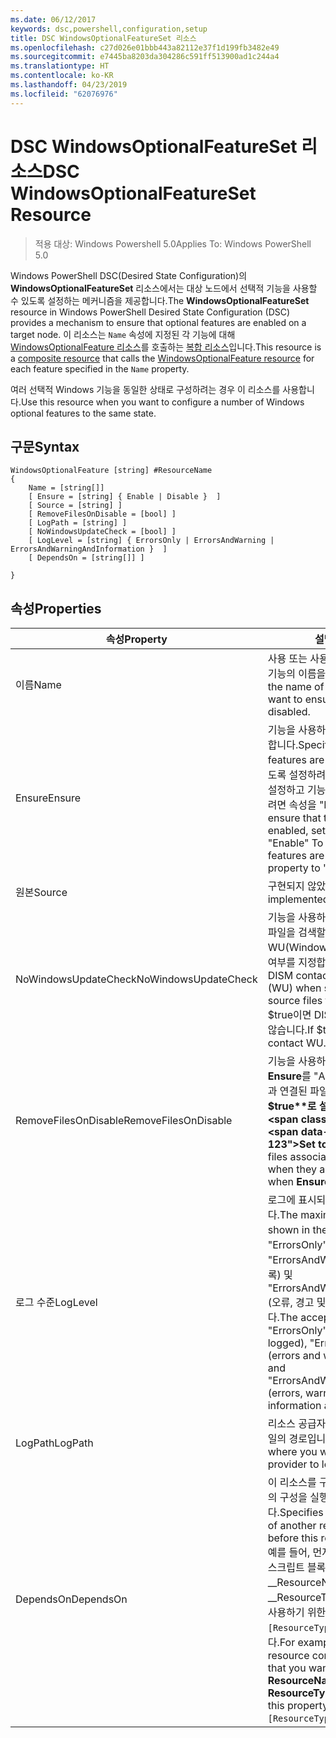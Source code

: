 ```yaml
---
ms.date: 06/12/2017
keywords: dsc,powershell,configuration,setup
title: DSC WindowsOptionalFeatureSet 리소스
ms.openlocfilehash: c27d026e01bbb443a82112e37f1d199fb3482e49
ms.sourcegitcommit: e7445ba8203da304286c591ff513900ad1c244a4
ms.translationtype: HT
ms.contentlocale: ko-KR
ms.lasthandoff: 04/23/2019
ms.locfileid: "62076976"
---
```

# <a name="dsc-windowsoptionalfeatureset-resource"></a><span data-ttu-id="d9aad-103">DSC WindowsOptionalFeatureSet 리소스</span><span class="sxs-lookup"><span data-stu-id="d9aad-103">DSC WindowsOptionalFeatureSet Resource</span></span>

> <span data-ttu-id="d9aad-104">적용 대상: Windows Powershell 5.0</span><span class="sxs-lookup"><span data-stu-id="d9aad-104">Applies To: Windows PowerShell 5.0</span></span>

<span data-ttu-id="d9aad-105">Windows PowerShell DSC(Desired State Configuration)의 **WindowsOptionalFeatureSet** 리소스에서는 대상 노드에서 선택적 기능을 사용할 수 있도록 설정하는 메커니즘을 제공합니다.</span><span class="sxs-lookup"><span data-stu-id="d9aad-105">The **WindowsOptionalFeatureSet** resource in Windows PowerShell Desired State Configuration (DSC) provides a mechanism to ensure that optional features are enabled on a target node.</span></span>
<span data-ttu-id="d9aad-106">이 리소스는 `Name` 속성에 지정된 각 기능에 대해 [WindowsOptionalFeature 리소스](windowsOptionalFeatureResource.md)를 호출하는 [복합 리소스](../../../resources/authoringResourceComposite.md)입니다.</span><span class="sxs-lookup"><span data-stu-id="d9aad-106">This resource is a [composite resource](../../../resources/authoringResourceComposite.md) that calls the [WindowsOptionalFeature resource](windowsOptionalFeatureResource.md) for each feature specified in the `Name` property.</span></span>

<span data-ttu-id="d9aad-107">여러 선택적 Windows 기능을 동일한 상태로 구성하려는 경우 이 리소스를 사용합니다.</span><span class="sxs-lookup"><span data-stu-id="d9aad-107">Use this resource when you want to configure a number of Windows optional features to the same state.</span></span>

## <a name="syntax"></a><span data-ttu-id="d9aad-108">구문</span><span class="sxs-lookup"><span data-stu-id="d9aad-108">Syntax</span></span>

```
WindowsOptionalFeature [string] #ResourceName
{
    Name = [string[]]
    [ Ensure = [string] { Enable | Disable }  ]
    [ Source = [string] ]
    [ RemoveFilesOnDisable = [bool] ]
    [ LogPath = [string] ]
    [ NoWindowsUpdateCheck = [bool] ]
    [ LogLevel = [string] { ErrorsOnly | ErrorsAndWarning | ErrorsAndWarningAndInformation }  ]
    [ DependsOn = [string[]] ]

}
```

## <a name="properties"></a><span data-ttu-id="d9aad-109">속성</span><span class="sxs-lookup"><span data-stu-id="d9aad-109">Properties</span></span>

|  <span data-ttu-id="d9aad-110">속성</span><span class="sxs-lookup"><span data-stu-id="d9aad-110">Property</span></span>  |  <span data-ttu-id="d9aad-111">설명</span><span class="sxs-lookup"><span data-stu-id="d9aad-111">Description</span></span>   |
|---|---|
| <span data-ttu-id="d9aad-112">이름</span><span class="sxs-lookup"><span data-stu-id="d9aad-112">Name</span></span>| <span data-ttu-id="d9aad-113">사용 또는 사용하지 않도록 설정하려는 기능의 이름을 나타냅니다.</span><span class="sxs-lookup"><span data-stu-id="d9aad-113">Indicates the name of the features that you want to ensure are enabled or disabled.</span></span>|
| <span data-ttu-id="d9aad-114">Ensure</span><span class="sxs-lookup"><span data-stu-id="d9aad-114">Ensure</span></span>| <span data-ttu-id="d9aad-115">기능을 사용하도록 설정할지 여부를 지정합니다.</span><span class="sxs-lookup"><span data-stu-id="d9aad-115">Specifies whether the features are enabled.</span></span> <span data-ttu-id="d9aad-116">기능을 사용하도록 설정하려면 이 속성을 "Enable"로 설정하고 기능을 사용하지 않도록 설정하려면 속성을 "Disable"로 설정합니다.</span><span class="sxs-lookup"><span data-stu-id="d9aad-116">To ensure that the features are enabled, set this property to "Enable" To ensure that the features are disabled, set the property to "Disable".</span></span>|
| <span data-ttu-id="d9aad-117">원본</span><span class="sxs-lookup"><span data-stu-id="d9aad-117">Source</span></span>| <span data-ttu-id="d9aad-118">구현되지 않았습니다.</span><span class="sxs-lookup"><span data-stu-id="d9aad-118">Not implemented.</span></span>|
| <span data-ttu-id="d9aad-119">NoWindowsUpdateCheck</span><span class="sxs-lookup"><span data-stu-id="d9aad-119">NoWindowsUpdateCheck</span></span>| <span data-ttu-id="d9aad-120">기능을 사용하도록 설정하기 위해 원본 파일을 검색할 때 DISM에서 WU(Windows 업데이트)에 연결하는지 여부를 지정합니다.</span><span class="sxs-lookup"><span data-stu-id="d9aad-120">Specifies whether DISM contacts Windows Update (WU) when searching for the source files to enable features.</span></span> <span data-ttu-id="d9aad-121">$true이면 DISM에서 WU에 연결하지 않습니다.</span><span class="sxs-lookup"><span data-stu-id="d9aad-121">If $true, DISM does not contact WU.</span></span>|
| <span data-ttu-id="d9aad-122">RemoveFilesOnDisable</span><span class="sxs-lookup"><span data-stu-id="d9aad-122">RemoveFilesOnDisable</span></span>| <span data-ttu-id="d9aad-123">기능을 사용하지 않도록 설정할 때(즉, **Ensure**를 "Absent"로 설정할 때) 기능과 연결된 파일을 모두 제거하려면 **$true**로 설정합니다.</span><span class="sxs-lookup"><span data-stu-id="d9aad-123">Set to **$true** to remove all files associated with the features when they are disabled (that is, when **Ensure** is set to "Absent").</span></span>|
| <span data-ttu-id="d9aad-124">로그 수준</span><span class="sxs-lookup"><span data-stu-id="d9aad-124">LogLevel</span></span>| <span data-ttu-id="d9aad-125">로그에 표시되는 최대 출력 수준입니다.</span><span class="sxs-lookup"><span data-stu-id="d9aad-125">The maximum output level shown in the logs.</span></span> <span data-ttu-id="d9aad-126">허용되는 값은 "ErrorsOnly"(오류만 기록), "ErrorsAndWarning"(오류와 경고 기록) 및 "ErrorsAndWarningAndInformation"(오류, 경고 및 디버그 정보 기록)입니다.</span><span class="sxs-lookup"><span data-stu-id="d9aad-126">The accepted values are: "ErrorsOnly" (only errors are logged), "ErrorsAndWarning" (errors and warnings are logged), and "ErrorsAndWarningAndInformation" (errors, warnings, and debug information are logged).</span></span>|
| <span data-ttu-id="d9aad-127">LogPath</span><span class="sxs-lookup"><span data-stu-id="d9aad-127">LogPath</span></span>| <span data-ttu-id="d9aad-128">리소스 공급자가 작업을 기록할 로그 파일의 경로입니다.</span><span class="sxs-lookup"><span data-stu-id="d9aad-128">The path to a log file where you want the resource provider to log the operation.</span></span>|
| <span data-ttu-id="d9aad-129">DependsOn</span><span class="sxs-lookup"><span data-stu-id="d9aad-129">DependsOn</span></span>| <span data-ttu-id="d9aad-130">이 리소스를 구성하기 전에 다른 리소스의 구성을 실행해야 함을 지정합니다.</span><span class="sxs-lookup"><span data-stu-id="d9aad-130">Specifies that the configuration of another resource must run before this resource is configured.</span></span> <span data-ttu-id="d9aad-131">예를 들어, 먼저 실행하려는 리소스 구성 스크립트 블록의 ID가 __ResourceName__이고 해당 형식이 __ResourceType__일 경우, 이 속성을 사용하기 위한 구문은 `DependsOn = "[ResourceType]ResourceName"`입니다.</span><span class="sxs-lookup"><span data-stu-id="d9aad-131">For example, if the ID of the resource configuration script block that you want to run first is __ResourceName__ and its type is __ResourceType__, the syntax for using this property is `DependsOn = "[ResourceType]ResourceName"`.</span></span>|
